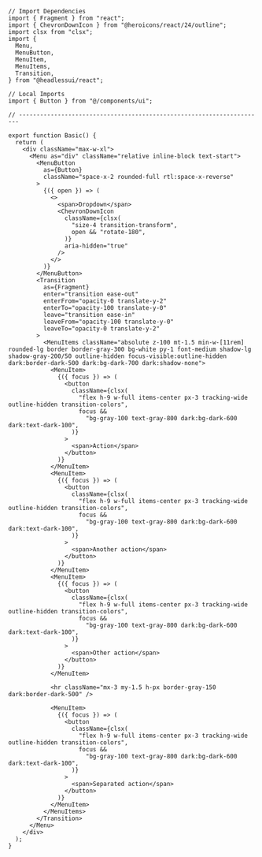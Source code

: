 ﻿```tsx
// Import Dependencies
import { Fragment } from "react";
import { ChevronDownIcon } from "@heroicons/react/24/outline";
import clsx from "clsx";
import {
  Menu,
  MenuButton,
  MenuItem,
  MenuItems,
  Transition,
} from "@headlessui/react";

// Local Imports
import { Button } from "@/components/ui";

// ----------------------------------------------------------------------

export function Basic() {
  return (
    <div className="max-w-xl">
      <Menu as="div" className="relative inline-block text-start">
        <MenuButton
          as={Button}
          className="space-x-2 rounded-full rtl:space-x-reverse"
        >
          {({ open }) => (
            <>
              <span>Dropdown</span>
              <ChevronDownIcon
                className={clsx(
                  "size-4 transition-transform",
                  open && "rotate-180",
                )}
                aria-hidden="true"
              />
            </>
          )}
        </MenuButton>
        <Transition
          as={Fragment}
          enter="transition ease-out"
          enterFrom="opacity-0 translate-y-2"
          enterTo="opacity-100 translate-y-0"
          leave="transition ease-in"
          leaveFrom="opacity-100 translate-y-0"
          leaveTo="opacity-0 translate-y-2"
        >
          <MenuItems className="absolute z-100 mt-1.5 min-w-[11rem] rounded-lg border border-gray-300 bg-white py-1 font-medium shadow-lg shadow-gray-200/50 outline-hidden focus-visible:outline-hidden dark:border-dark-500 dark:bg-dark-700 dark:shadow-none">
            <MenuItem>
              {({ focus }) => (
                <button
                  className={clsx(
                    "flex h-9 w-full items-center px-3 tracking-wide outline-hidden transition-colors",
                    focus &&
                      "bg-gray-100 text-gray-800 dark:bg-dark-600 dark:text-dark-100",
                  )}
                >
                  <span>Action</span>
                </button>
              )}
            </MenuItem>
            <MenuItem>
              {({ focus }) => (
                <button
                  className={clsx(
                    "flex h-9 w-full items-center px-3 tracking-wide outline-hidden transition-colors",
                    focus &&
                      "bg-gray-100 text-gray-800 dark:bg-dark-600 dark:text-dark-100",
                  )}
                >
                  <span>Another action</span>
                </button>
              )}
            </MenuItem>
            <MenuItem>
              {({ focus }) => (
                <button
                  className={clsx(
                    "flex h-9 w-full items-center px-3 tracking-wide outline-hidden transition-colors",
                    focus &&
                      "bg-gray-100 text-gray-800 dark:bg-dark-600 dark:text-dark-100",
                  )}
                >
                  <span>Other action</span>
                </button>
              )}
            </MenuItem>

            <hr className="mx-3 my-1.5 h-px border-gray-150 dark:border-dark-500" />

            <MenuItem>
              {({ focus }) => (
                <button
                  className={clsx(
                    "flex h-9 w-full items-center px-3 tracking-wide outline-hidden transition-colors",
                    focus &&
                      "bg-gray-100 text-gray-800 dark:bg-dark-600 dark:text-dark-100",
                  )}
                >
                  <span>Separated action</span>
                </button>
              )}
            </MenuItem>
          </MenuItems>
        </Transition>
      </Menu>
    </div>
  );
}

```
